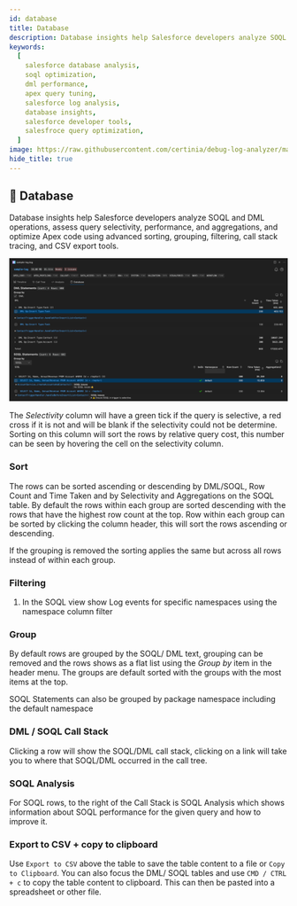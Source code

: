 ```yaml
---
id: database
title: Database
description: Database insights help Salesforce developers analyze SOQL and DML operations, assess query selectivity, performance, and aggregations, and optimize Apex code using advanced sorting, grouping, filtering, call stack tracing, and CSV export tools.
keywords:
  [
    salesforce database analysis,
    soql optimization,
    dml performance,
    apex query tuning,
    salesforce log analysis,
    database insights,
    salesforce developer tools,
    salesfroce query optimization,
  ]
image: https://raw.githubusercontent.com/certinia/debug-log-analyzer/main/lana/assets/v1.18/lana-database.png
hide_title: true
---
```


## 💾 Database

Database insights help Salesforce developers analyze SOQL and DML operations, assess query selectivity, performance, and aggregations, and optimize Apex code using advanced sorting, grouping, filtering, call stack tracing, and CSV export tools.

![Database view screenshot displaying SOQL and DML operations with row counts, execution times, selectivity indicators, and aggregation details for Salesforce log analysis.](https://raw.githubusercontent.com/certinia/debug-log-analyzer/main/lana/assets/v1.18/lana-database.png)

The _Selectivity_ column will have a green tick if the query is selective, a red cross if it is not and will be blank if the selectivity could not be determine. Sorting on this column will sort the rows by relative query cost, this number can be seen by hovering the cell on the selectivity column.

### Sort

The rows can be sorted ascending or descending by DML/SOQL, Row Count and Time Taken and by Selectivity and Aggregations on the SOQL table.
By default the rows within each group are sorted descending with the rows that have the highest row count at the top.
Row within each group can be sorted by clicking the column header, this will sort the rows ascending or descending.

If the grouping is removed the sorting applies the same but across all rows instead of within each group.

### Filtering

1. In the SOQL view show Log events for specific namespaces using the namespace column filter

### Group

By default rows are grouped by the SOQL/ DML text, grouping can be removed and the rows shows as a flat list using the _Group by_ item in the header menu. The groups are default sorted with the groups with the most items at the top.

SOQL Statements can also be grouped by package namespace including the default namespace

### DML / SOQL Call Stack

Clicking a row will show the SOQL/DML call stack, clicking on a link will take you to where that SOQL/DML occurred in the call tree.

### SOQL Analysis

For SOQL rows, to the right of the Call Stack is SOQL Analysis which shows information about SOQL performance for the given query and how to improve it.

### Export to CSV + copy to clipboard

Use `Export to CSV` above the table to save the table content to a file or `Copy to Clipboard`.
You can also focus the DML/ SOQL tables and use `CMD / CTRL + c` to copy the table content to clipboard. This can then be pasted into a spreadsheet or other file.
